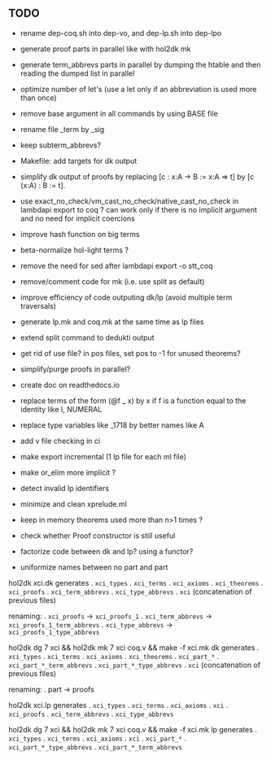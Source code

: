 TODO
----

- rename dep-coq.sh into dep-vo, and dep-lp.sh into dep-lpo

- generate proof parts in parallel like with hol2dk mk

- generate term_abbrevs parts in parallel by dumping the htable and then reading the dumped list in parallel

- optimize number of let's (use a let only if an abbreviation is used more than once)

- remove base argument in all commands by using BASE file

- rename file _term by _sig

- keep subterm_abbrevs?

- Makefile: add targets for dk output

- simplify dk output of proofs by replacing [c : x:A -> B := x:A => t] by [c (x:A) : B := t].

- use exact_no_check/vm_cast_no_check/native_cast_no_check in lambdapi export to coq ? can work only if there is no implicit argument and no need for implicit coercions

- improve hash function on big terms

- beta-normalize hol-light terms ?

- remove the need for sed after lambdapi export -o stt_coq

- remove/comment code for mk (i.e. use split as default)

- improve efficiency of code outputing dk/lp (avoid multiple term traversals)

- generate lp.mk and coq.mk at the same time as lp files

- extend split command to dedukti output

- get rid of use file? in pos files, set pos to -1 for unused theorems?

- simplify/purge proofs in parallel?

- create doc on readthedocs.io

- replace terms of the form (@f _ x) by x if f is a function equal to
  the identity like I, NUMERAL

- replace type variables like _1718 by better names like A

- add v file checking in ci

- make export incremental (1 lp file for each ml file)

- make or_elim more implicit ?

- detect invalid lp identifiers

- minimize and clean xprelude.ml

- keep in memory theorems used more than n>1 times ?

- check whether Proof constructor is still useful

- factorize code between dk and lp? using a functor?

- uniformize names between no part and part

hol2dk xci.dk generates
    . `xci_types`
    . `xci_terms`
    . `xci_axioms`
    . `xci_theorems`
    . `xci_proofs`
    . `xci_term_abbrevs`
    . `xci_type_abbrevs`
    . `xci`
(concatenation of previous files)

renaming:
    . `xci_proofs` -> `xci_proofs_1`
    . `xci_term_abbrevs` -> `xci_proofs_1_term_abbrevs`
    . `xci_type_abbrevs` -> `xci_proofs_1_type_abbrevs`
    
hol2dk dg 7 xci && hol2dk mk 7 xci coq.v && make -f xci.mk dk generates
    . `xci_types`
    . `xci_terms`
    . `xci_axioms`
    . `xci_theorems`
    . `xci_part_*`
    . `xci_part_*_term_abbrevs`
    . `xci_part_*_type_abbrevs`
    . `xci`
(concatenation of previous files)

renaming:
    . part -> proofs
    
hol2dk xci.lp generates
    . `xci_types`
    . `xci_terms`
    . `xci_axioms`
    . `xci`
    . `xci_proofs`
    . `xci_term_abbrevs`
    . `xci_type_abbrevs`

hol2dk dg 7 xci && hol2dk mk 7 xci coq.v && make -f xci.mk lp generates
    . `xci_types`
    . `xci_terms`
    . `xci_axioms`
    . `xci`
    . `xci_part_*`
    . `xci_part_*_type_abbrevs`
    . `xci_part_*_term_abbrevs`
    

